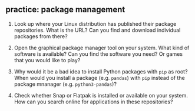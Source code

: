 ## practice: package management

1. Look up where your Linux distribution has published their package repositories. What is the URL? Can you find and download individual packages from there?

2. Open the graphical package manager tool on your system. What kind of software is available? Can you find the software you need? Or games that you would like to play?

3. Why would it be a bad idea to install Python packages with `pip` as root? When would you install a package (e.g. `pandas`) with `pip` instead of the package mnanager (e.g. `python3-pandas`)?

4. Check whether Snap or Flatpak is installed or available on your system. How can you search online for applications in these repositories?


